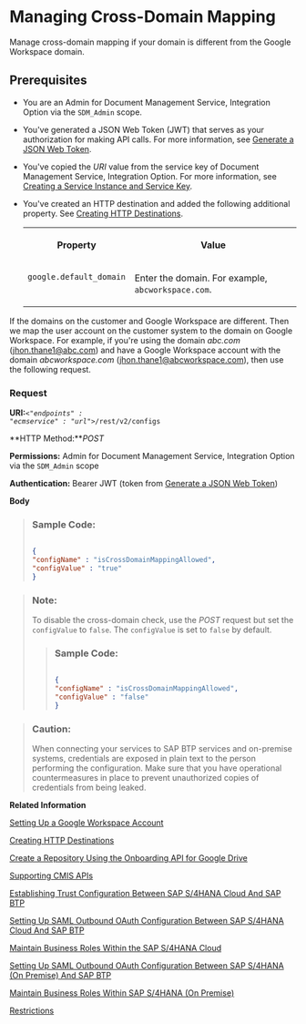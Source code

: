 <!-- loio96d2d978006c4aa18c9680cac9c0369b -->

# Managing Cross-Domain Mapping

Manage cross-domain mapping if your domain is different from the Google Workspace domain.



## Prerequisites

-   You are an Admin for Document Management Service, Integration Option via the `SDM_Admin` scope.

-   You've generated a JSON Web Token \(JWT\) that serves as your authorization for making API calls. For more information, see [Generate a JSON Web Token](integration-option-guide/generate-a-json-web-token-bff9fd6.md).

-   You've copied the *URI* value from the service key of Document Management Service, Integration Option. For more information, see [Creating a Service Instance and Service Key](integration-option-guide/creating-a-service-instance-and-service-key-fe7f1e5.md).

-   You've created an HTTP destination and added the following additional property. See [Creating HTTP Destinations](creating-http-destinations-2b04ac7.md).


    <table>
    <tr>
    <th valign="top">

    Property


    
    </th>
    <th valign="top">

    Value


    
    </th>
    </tr>
    <tr>
    <td valign="top">
    
    `google.default_domain`


    
    </td>
    <td valign="top">
    
    Enter the domain. For example, `abcworkspace.com`.


    
    </td>
    </tr>
    </table>
    

If the domains on the customer and Google Workspace are different. Then we map the user account on the customer system to the domain on Google Workspace. For example, if you're using the domain *abc.com* \(jhon.thane1@abc.com\) and have a Google Workspace account with the domain *abcworkspace.com* \(jhon.thane1@abcworkspace.com\), then use the following request.



### Request

**URI:**<code><i class="varname">&lt;"endpoints" : "ecmservice" : "url"&gt;</i>/rest/v2/configs</code>

**HTTP Method:***POST*

**Permissions:** Admin for Document Management Service, Integration Option via the `SDM_Admin` scope

**Authentication:** Bearer JWT \(token from [Generate a JSON Web Token](integration-option-guide/generate-a-json-web-token-bff9fd6.md)\)

**Body**

> ### Sample Code:  
> ```json
> 
> {
> "configName" : "isCrossDomainMappingAllowed",
> "configValue" : "true"
> }
> 
> ```

> ### Note:  
> To disable the cross-domain check, use the *POST* request but set the `configValue` to `false`. The `configValue` is set to `false` by default.
> 
> > ### Sample Code:  
> > ```json
> > 
> > {
> > "configName" : "isCrossDomainMappingAllowed",
> > "configValue" : "false"
> > }
> > 
> > ```

> ### Caution:  
> When connecting your services to SAP BTP services and on-premise systems, credentials are exposed in plain text to the person performing the configuration. Make sure that you have operational countermeasures in place to prevent unauthorized copies of credentials from being leaked.

**Related Information**  


[Setting Up a Google Workspace Account](setting-up-a-google-workspace-account-9670f69.md "Create your Google Workspace Account to connect to Document Management Service, Integration Option.")

[Creating HTTP Destinations](creating-http-destinations-2b04ac7.md "Create destinations in your SAP BTP subaccount to connect Google Drive with Document Management Service, Integration Option.")

[Create a Repository Using the Onboarding API for Google Drive](create-a-repository-using-the-onboarding-api-for-google-drive-90faa8c.md "Create your repository to Document Management Service, Integration Option as it's required for establishing a connection with Google Drive.")

[Supporting CMIS APIs](supporting-cmis-apis-4288da6.md "Following is a list of all supported CMIS (Content Management Interoperability Services) REST APIs.")

[Establishing Trust Configuration Between SAP S/4HANA Cloud And SAP BTP](establishing-trust-configuration-between-sap-s-4hana-cloud-and-sap-btp-66f91a9.md "To establish SAML trust to the identity providers generated in the SAP S/4HANA Cloud, import the SAML identity provider metadata to the Cloud Foundry account.")

[Setting Up SAML Outbound OAuth Configuration Between SAP S/4HANA Cloud And SAP BTP](setting-up-saml-outbound-oauth-configuration-between-sap-s-4hana-cloud-and-sap-btp-26f9c07.md "Configure SAML Outbound OAuth configuration between SAP S/4HANA Cloud and SAP BTP.")

[Maintain Business Roles Within the SAP S/4HANA Cloud](maintain-business-roles-within-the-sap-s-4hana-cloud-091973b.md "Create and maintain business roles based on the selected business catalogs.")

[Setting Up SAML Outbound OAuth Configuration Between SAP S/4HANA \(On Premise\) And SAP BTP](setting-up-saml-outbound-oauth-configuration-between-sap-s-4hana-on-premise-and-sap-btp-699a106.md "Configure SAML Outbound OAuth configuration between SAP S/4HANA (on premise) and SAP BTP.")

[Maintain Business Roles Within SAP S/4HANA \(On Premise\)](maintain-business-roles-within-sap-s-4hana-on-premise-d1999cf.md "You can define authorizations for your custom business roles in SAP S/4HANA (On Premise).")

[Restrictions](restrictions-ed62ee4.md "The following is a list of various restrictions provided by Google Drive APIs to support Google Workspace Integration.")

